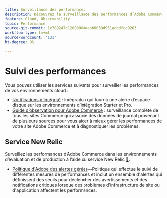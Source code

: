 ```yaml
---
title: Surveillance des performances
description: Découvrez la surveillance des performances d’Adobe Commerce sur les infrastructures cloud.
feature: Cloud, Observability
topic: Performance
source-git-commit: 1e789247c12009908eabb6039d951acbdfcc9263
workflow-type: tm+mt
source-wordcount: '131'
ht-degree: 0%

---
```


# Suivi des performances

Vous pouvez utiliser les services suivants pour surveiller les performances de vos environnements cloud :

- [Notifications d’intégrité](../integrations/health-notifications.md) : intégration qui fournit une alerte d’espace disque sur les environnements d’intégration Starter et Pro.
- [Guide d’observation pour Adobe Commerce](https://experienceleague.adobe.com/docs/commerce-operations/tools/observation-for-adobe-commerce/intro.html?lang=fr) : surveillance complète de tous les sites Commerce qui associe des données de journal provenant de plusieurs sources pour vous aider à mieux gérer les performances de votre site Adobe Commerce et à diagnostiquer les problèmes.

## Service New Relic

Surveillez les performances d’Adobe Commerce dans les environnements d’évaluation et de production à l’aide du service New Relic [&#128279;](new-relic-service.md).

- [Politique d&#39;Adobe des alertes gérées](investigate-performance.md#monitor-performance-with-managed-alerts)—Politique qui effectue le suivi de différentes mesures de performances et inclut un ensemble d&#39;alertes qui définissent des seuils pour déclencher des avertissements et des notifications critiques lorsque des problèmes d&#39;infrastructure de site ou d&#39;application affectent les performances.

